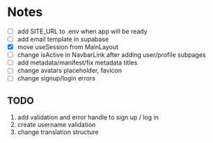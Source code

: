 # Notes

- [ ] add SITE_URL to .env when app will be ready
- [ ] add email template in supabase
- [x] move useSession from MainLayout
- [ ] change isActive in NavbarLink after adding user/profile subpages
- [ ] add metadata/manifest/fix metadata titles
- [ ] change avatars placeholder, favicon
- [ ] change signup/login errors

## TODO

1. add validation and error handle to sign up / log in
2. create username validation
3. change translation structure
